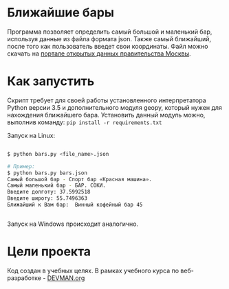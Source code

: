 # Ближайшие бары
Программа позволяет определить самый большой и маленький бар, используя данные из файла формата json. Также самый ближайший, после того как пользователь введет свои координаты. Файл можно скачать на [портале открытых данных правительства Москвы](https://data.mos.ru/opendata/7710881420-bary).
# Как запустить

Скрипт требует для своей работы установленного интерпретатора Python версии 3.5 и дополнительного модуля geopy, который нужен для нахождения ближайшего бара. Установить данный модуль можно, выполнив команду: ```pip install -r requirements.txt```

Запуск на Linux:

```bash

$ python bars.py <file_name>.json

# Пример:
$ python bars.py bars.json
Самый большой бар - Спорт бар «Красная машина». 
Самый маленький бар - БАР. СОКИ.
Введите долготу: 37.5992518
Введите широту: 55.7496363
Ближайший к Вам бар:  Винный кофейный бар 45



```

Запуск на Windows происходит аналогично.

# Цели проекта

Код создан в учебных целях. В рамках учебного курса по веб-разработке - [DEVMAN.org](https://devman.org)
